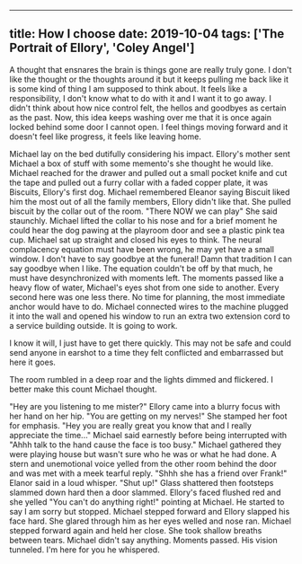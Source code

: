 
---
title: How I choose
date: 2019-10-04
tags: ['The Portrait of Ellory', 'Coley Angel']
---

A thought that ensnares the brain is things gone are really truly gone. I don't like the thought or the thoughts around it but it keeps pulling me back like it is some kind of thing I am supposed to think about. It feels like a responsibility, I don't know what to do with it and I want it to go away. I didn't think about how nice control felt, the hellos and goodbyes as certain as the past. Now, this idea keeps washing over me that it is once again locked behind some door I cannot open. I feel things moving forward and it doesn't feel like progress, it feels like leaving home.

Michael lay on the bed dutifully considering his impact. Ellory's mother sent Michael a box of stuff with some memento's she thought he would like. Michael reached for the drawer and pulled out a small pocket knife and cut the tape and pulled out a furry collar with a faded copper plate, it was Biscuits, Ellory's first dog. Michael remembered Eleanor saying Biscuit liked him the most out of all the family members, Ellory didn't like that. She pulled biscuit by the collar out of the room. "There NOW we can play" She said staunchly. Michael lifted the collar to his nose and for a brief moment he could hear the dog pawing at the playroom door and see a plastic pink tea cup. Michael sat up straight and closed his eyes to think. The neural complacency equation must have been wrong, he may yet have a small window. I don't have to say goodbye at the funeral! Damn that tradition I can say goodbye when I like. The equation couldn't be off by that much, he must have desynchronized with moments left. The moments passed like a heavy flow of water, Michael's eyes shot from one side to another. Every second here was one less there. No time for planning, the most immediate anchor would have to do. Michael connected wires to the machine plugged it into the wall and opened his window to run an extra two extension cord to a service building outside. It is going to work.

I know it will, I just have to get there quickly. This may not be safe and could send anyone in earshot to a time they felt conflicted and embarrassed but here it goes.

The room rumbled in a deep roar and the lights dimmed and flickered. I better make this count Michael thought.

"Hey are you listening to me mister?" Ellory came into a blurry focus with her hand on her hip. "You are getting on my nerves!" She stamped her foot for emphasis. "Hey you are really great you know that and I really appreciate the time..." Michael said earnestly before being interrupted with "Ahhh talk to the hand cause the face is too busy." Michael gathered they were playing house but wasn't sure who he was or what he had done. A stern and unemotional voice yelled from the other room behind the door and was met with a meek tearful reply. "Shhh she has a friend over Frank!" Elanor said in a loud whisper. "Shut up!" Glass shattered then footsteps slammed down hard then a door slammed. Ellory's faced flushed red and she yelled "You can't do anything right!" pointing at Michael. He started to say I am sorry but stopped. Michael stepped forward and Ellory slapped his face hard. She glared through him as her eyes welled and nose ran. Michael stepped forward again and held her close. She took shallow breaths between tears. Michael didn't say anything. Moments passed. His vision tunneled. I'm here for you he whispered.
